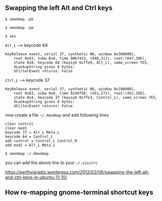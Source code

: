 Swapping the left Alt and Ctrl keys
-----------------------------------

```
$ xmodmap -pk
```

```
$ xmodmap -pm
```

```
$ xev
```

`Alt_L`  --> keycode 64

```
KeyRelease event, serial 37, synthetic NO, window 0x3000001,
    root 0x83, subw 0x0, time 9067433, (646,311), root:(647,396),
    state 0x8, keycode 64 (keysym 0xffe9, Alt_L), same_screen YES,
    XLookupString gives 0 bytes: 
    XFilterEvent returns: False
```
`Ctrl_L`  --> keycode 37
```
KeyRelease event, serial 37, synthetic NO, window 0x1000001,
    root 0x83, subw 0x0, time 9249758, (451,271), root:(452,356),
    state 0x4, keycode 37 (keysym 0xffe3, Control_L), same_screen YES,
    XLookupString gives 0 bytes: 
    XFilterEvent returns: False
```
now create a file `~/.Xmodmap` and add following lines

```
clear control
clear mod1
keycode 37 = Alt_L Meta_L
keycode 64 = Control_L
add control = Control_L Control_R
add mod1 = Alt_L Meta_L
```

```
$ xmodmap ~/.Xmodmap
```

you can add the above line to your `~/.xinitrc`


https://earthviaradio.wordpress.com/2012/02/06/swapping-the-left-alt-and-ctrl-keys-in-ubuntu-11-10/


How re-mapping gnome-terminal shortcut keys 
-------------------------------------------

